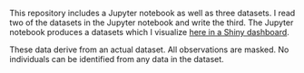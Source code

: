 This repository includes a Jupyter notebook as well as three datasets. I read two of the datasets in the Jupyter notebook and write the third. The Jupyter notebook produces a datasets which I visualize <a href="https://grahambearden.shinyapps.io/tfa_example/">here in a Shiny dashboard</a>.

These data derive from an actual dataset. All observations are masked. No individuals can be identified from any data in the dataset.
